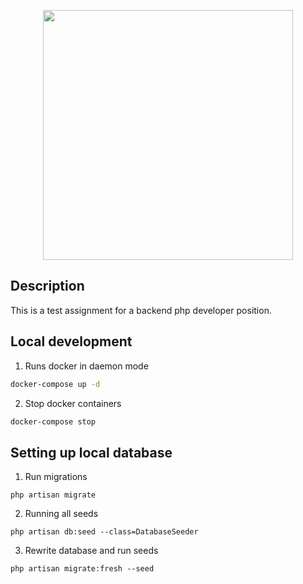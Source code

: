<p align="center"><a href="https://laravel.com" target="_blank"><img src="https://raw.githubusercontent.com/laravel/art/master/logo-lockup/5%20SVG/2%20CMYK/1%20Full%20Color/laravel-logolockup-cmyk-red.svg" width="400"></a></p>

## Description

This is a test assignment for a backend php developer position.

## Local development

1. Runs docker in daemon mode
```bash
docker-compose up -d
```

2. Stop docker containers
```bash
docker-compose stop
```

## Setting up local database

1. Run migrations
```shell
php artisan migrate
```

2. Running all seeds
```shell
php artisan db:seed --class=DatabaseSeeder
```

3. Rewrite database and run seeds
```shell
php artisan migrate:fresh --seed
```
